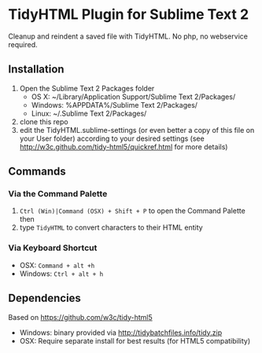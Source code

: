 TidyHTML Plugin for Sublime Text 2
==================================

Cleanup and reindent a saved file with TidyHTML. No php, no webservice required.

Installation
------------

1. Open the Sublime Text 2 Packages folder
    - OS X: ~/Library/Application Support/Sublime Text 2/Packages/
    - Windows: %APPDATA%/Sublime Text 2/Packages/
    - Linux: ~/.Sublime Text 2/Packages/
2. clone this repo
3. edit the TidyHTML.sublime-settings (or even better a copy of this file on your User folder) according to your desired settings (see http://w3c.github.com/tidy-html5/quickref.html for more details)


Commands
--------

### Via the Command Palette

1. `Ctrl (Win)|Command (OSX) + Shift + P` to open the Command Palette then 
2. type `TidyHTML` to convert characters to their HTML entity

### Via Keyboard Shortcut

- OSX: `Command + alt +h`
- Windows: `Ctrl + alt + h`


Dependencies
------------

Based on https://github.com/w3c/tidy-html5

- Windows: binary provided via http://tidybatchfiles.info/tidy.zip
- OSX: Require separate install for best results (for HTML5 compatibility)
